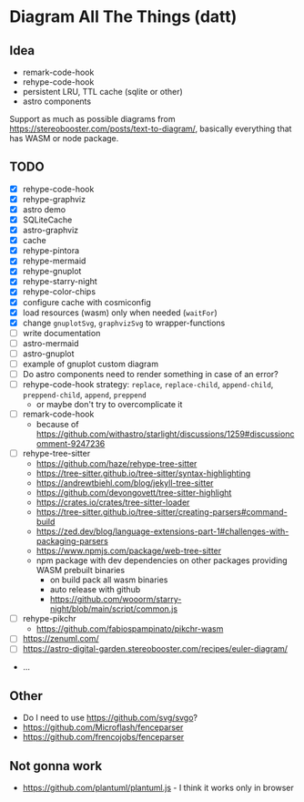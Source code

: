 # Diagram All The Things (datt)

## Idea

- remark-code-hook
- rehype-code-hook
- persistent LRU, TTL cache (sqlite or other)
- astro components

Support as much as possible diagrams from https://stereobooster.com/posts/text-to-diagram/, basically everything that has WASM or node package.

## TODO

- [x] rehype-code-hook
- [x] rehype-graphviz
- [x] astro demo
- [x] SQLiteCache
- [x] astro-graphviz
- [x] cache
- [x] rehype-pintora
- [x] rehype-mermaid
- [x] rehype-gnuplot
- [x] rehype-starry-night
- [x] rehype-color-chips
- [x] configure cache with cosmiconfig
- [x] load resources (wasm) only when needed (`waitFor`)
- [x] change `gnuplotSvg`, `graphvizSvg` to wrapper-functions
- [ ] write documentation
- [ ] astro-mermaid
- [ ] astro-gnuplot
- [ ] example of gnuplot custom diagram
- [ ] Do astro components need to render something in case of an error?
- [ ] rehype-code-hook strategy: `replace`, `replace-child`, `append-child`, `preppend-child`, `append`, `preppend`
  - or maybe don't try to overcomplicate it
- [ ] remark-code-hook
  - because of https://github.com/withastro/starlight/discussions/1259#discussioncomment-9247236
- [ ] rehype-tree-sitter
  - https://github.com/haze/rehype-tree-sitter
  - https://tree-sitter.github.io/tree-sitter/syntax-highlighting
  - https://andrewtbiehl.com/blog/jekyll-tree-sitter
  - https://github.com/devongovett/tree-sitter-highlight
  - https://crates.io/crates/tree-sitter-loader
  - https://tree-sitter.github.io/tree-sitter/creating-parsers#command-build
  - https://zed.dev/blog/language-extensions-part-1#challenges-with-packaging-parsers
  - https://www.npmjs.com/package/web-tree-sitter
  - npm package with dev dependencies on other packages providing WASM prebuilt binaries
    - on build pack all wasm binaries
    - auto release with github
    - https://github.com/wooorm/starry-night/blob/main/script/common.js
- [ ] rehype-pikchr
  - https://github.com/fabiospampinato/pikchr-wasm
- [ ] https://zenuml.com/
- [ ] https://astro-digital-garden.stereobooster.com/recipes/euler-diagram/
- ...

## Other

- Do I need to use https://github.com/svg/svgo?
- https://github.com/Microflash/fenceparser
- https://github.com/frencojobs/fenceparser

## Not gonna work

- https://github.com/plantuml/plantuml.js - I think it works only in browser
